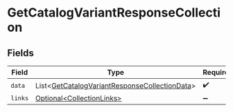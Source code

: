 # GetCatalogVariantResponseCollection


## Fields

| Field                                                                                                                | Type                                                                                                                 | Required                                                                                                             | Description                                                                                                          |
| -------------------------------------------------------------------------------------------------------------------- | -------------------------------------------------------------------------------------------------------------------- | -------------------------------------------------------------------------------------------------------------------- | -------------------------------------------------------------------------------------------------------------------- |
| `data`                                                                                                               | List\<[GetCatalogVariantResponseCollectionData](../../models/components/GetCatalogVariantResponseCollectionData.md)> | :heavy_check_mark:                                                                                                   | N/A                                                                                                                  |
| `links`                                                                                                              | [Optional\<CollectionLinks>](../../models/components/CollectionLinks.md)                                             | :heavy_minus_sign:                                                                                                   | N/A                                                                                                                  |